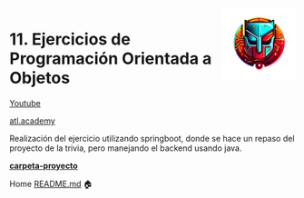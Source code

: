 [//]: # (Andrés Segura - Andr7st | github https://github.com/Andr7st)

<img src="../../project-resources/logo.png" align="right" />

# 11. Ejercicios de Programación Orientada a Objetos


[Youtube](https://www.youtube.com/watch?v=aOo9SF4fSVo)

[atl.academy](https://atl.academy/bootcamp/java/ejercicios-de-programacion-orientada-a-objetos/)

Realización del ejercicio utilizando springboot, donde se hace un repaso del proyecto de la trivia, 
pero manejando el backend usando java.

[**carpeta-proyecto**](./springboot-app/)

Home [README.md](../../README.md) 🏠

[//]: # (Andrés Segura - Andr7st | github https://github.com/Andr7st)
